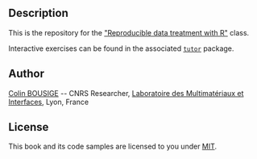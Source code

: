 ## Description

This is the repository for the ["Reproducible data treatment with R"](http://lmi.cnrs.fr/r/) class.

Interactive exercises can be found in the associated [`tutor`](https://lmi.cnrs.fr/r/tutor/) package.

## Author

[Colin BOUSIGE](mailto:colin.bousige@cnrs.fr) -- CNRS Researcher, [Laboratoire des Multimatériaux et Interfaces](http://lmi.cnrs.fr/), Lyon, France

## License

This book and its code samples are licensed to you under [MIT](https://opensource.org/licenses/MIT).
